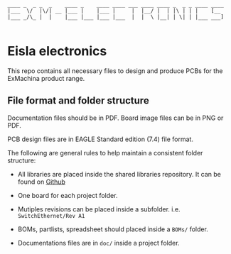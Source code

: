 ```
____ _  _ _  _    ____ _    ____ ____ ___ ____ ____ _  _ _ ____ ____ 
|___  \/  |\/| __ |___ |    |___ |     |  |__/ |  | |\ | | |    [__  
|___ _/\_ |  |    |___ |___ |___ |___  |  |  \ |__| | \| | |___ ___] 
                                                                      
```
                                                                         
                                                                         
# Eisla electronics

This repo contains all necessary files to design and produce PCBs for the ExMachina product range.

## File format and folder structure

Documentation files should be in PDF. Board image files can be in PNG or PDF.

PCB design files are in EAGLE Standard edition (7.4) file format.


The following are general rules to help maintain a consistent folder structure:

* All libraries are placed inside the shared libraries repository. It can be found
  on [Github](https://github.com/exmchina-dev/eagle-resources)

* One board for each project folder.  

* Mutiples revisions can be placed inside a subfolder. i.e. `SwitchEthernet/Rev A1`

* BOMs, partlists, spreadsheet should placed inside a `BOMs/` folder.  

* Documentations files are in `doc/` inside a project folder.
